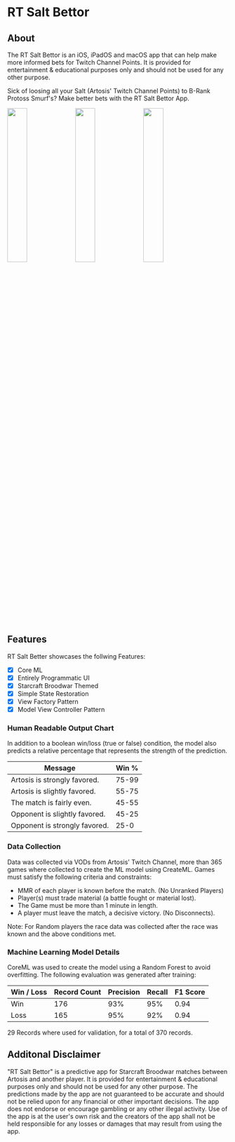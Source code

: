 # RT Salt Bettor

## About
The RT Salt Bettor is an iOS, iPadOS and macOS app that can help make more informed bets for Twitch Channel Points. 
It is provided for entertainment & educational purposes only and should not be used for any other purpose.

Sick of loosing all your Salt (Artosis' Twitch Channel Points) to B-Rank Protoss Smurf's? 
Make better bets with the RT Salt Bettor App.

<img src="/Resources/screenplay.gif" height="30%"/>
<img src="/Resources/screenshot-main.png" height="30%"/>
<img src="/Resources/screenshot-credits.png" height="30%"/>

## Features
RT Salt Better showcases the follwing Features:

- [x] Core ML
- [x] Entirely Programmatic UI
- [x] Starcraft Broodwar Themed
- [x] Simple State Restoration
- [x] View Factory Pattern
- [x] Model View Controller Pattern

### Human Readable Output Chart

In addition to a boolean win/loss (true or false) condition, 
the model also predicts a relative percentage that represents the strength of the prediction.   

| Message     | Win % |
| ----------- | ----------- |
| Artosis is strongly favored. | 75-99 |
| Artosis is slightly favored. | 55-75 |
| The match is fairly even.    | 45-55 |
| Opponent is slightly favored. | 45-25 |
| Opponent is strongly favored.| 25-0 |

### Data Collection

Data was collected via VODs from Artosis' Twitch Channel, more than 365 games where collected to create the ML model using CreateML. 
Games must satisfy the following criteria and constraints: 
* MMR of each player is known before the match. (No Unranked Players)
* Player(s) must trade material (a battle fought or material lost).
* The Game must be more than 1 minute in length.
* A player must leave the match, a decisive victory. (No Disconnects).

Note: For Random players the race data was collected after the race was known and the above conditions met. 

### Machine Learning Model Details

CoreML was used to create the model using a Random Forest to avoid overfitting. 
The following evaluation was generated after training:

| Win / Loss | Record Count | Precision | Recall | F1 Score | 
| ---------- | ------------ | --------- | ------ | -------- |
| Win        |      176     |   93%     |  95%   |   0.94   |
| Loss       |      165     |   95%     |  92%   |   0.94   |

29 Records where used for validation, for a total of 370 records.

## Additonal Disclaimer
"RT Salt Bettor" is a predictive app for Starcraft Broodwar matches between Artosis and another player. It is provided for entertainment & educational purposes only and should not be used for any other purpose. The predictions made by the app are not guaranteed to be accurate and should not be relied upon for any financial or other important decisions. The app does not endorse or encourage gambling or any other illegal activity. Use of the app is at the user's own risk and the creators of the app shall not be held responsible for any losses or damages that may result from using the app.
